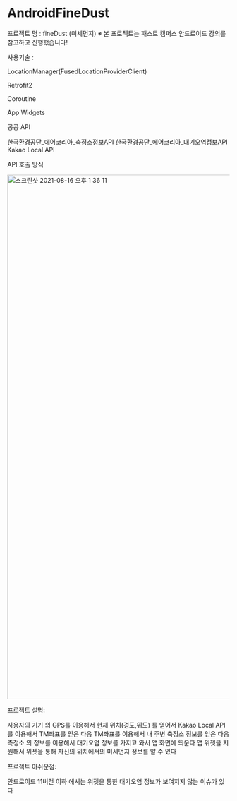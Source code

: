 # AndroidFineDust


프로젝트 명 : fineDust (미세먼지)
※ 본 프로젝트는 패스트 캠퍼스 안드로이드 강의를 참고하고 진행했습니다!
 
사용기술 : 
 
LocationManager(FusedLocationProviderClient)
 
Retrofit2
 
Coroutine 
 
App Widgets
 
공공 API
 
한국환경공단_에어코리아_측정소정보API
한국환경공단_에어코리아_대기오염정보API
Kakao Local API
 
API 호출 방식
 
 <img width="1189" alt="스크린샷 2021-08-16 오후 1 36 11" src="https://user-images.githubusercontent.com/59818827/129514312-7181dd90-4ea8-4acc-991a-7e67745bec1c.png">


 
프로젝트 설명:
 
사용자의 기기 의 GPS를 이용해서 현재 위치(경도,위도) 를 얻어서 Kakao Local API를 이용해서 TM좌표를 얻은 다음 
TM좌표를 이용해서 내 주변 측정소 정보를 얻은 다음 측정소 의 정보를 이용해서 대기오염 정보를 가지고 와서 앱 화면에 띄운다
앱 위젯을 지원해서 위젯을 통해 자신의 위치에서의 미세먼지 정보를 알 수 있다
 
프로젝트 아쉬운점:
 
안드로이드 11버전 이하 에서는 위젯을 통한 대기오염 정보가 보여지지 않는 이슈가 있다 

